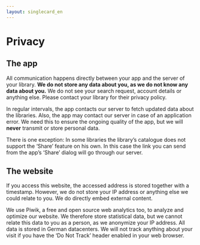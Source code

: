 ```yaml
---
layout: singlecard_en
---
```


Privacy
=======

The app
-------

All communication happens directly between your app and the server of your library. **We do not store any data about
you, as we do not know any data about you.** We do not see your search request, account details or anything else.
Please contact your library for their privacy policy.

In regular intervals, the app contacts our server to fetch updated data about the libraries. Also, the app may contact
our server in case of an application error. We need this to ensure the ongoing quality of the app, but we will **never**
transmit or store personal data.

There is one exception: In some libraries the library’s catalogue does not support the ‘Share’ feature on his own.
In this case the link you can send from the app’s ‘Share’ dialog will go through our server.

The website
-----------

If you access this website, the accessed address is stored together with a timestamp. However, we do not store your
IP address or anything else we could relate to you. We do directly embed external content.

We use Piwik, a free and open source web analytics too, to analyze and optimize our website. We therefore store
statistical data, but we cannot relate this data to you as a person, as we anonymize your IP address. All data is
stored in German datacenters. We will not track anything about your visit if you have the ‘Do Not Track’ header
enabled in your web browser.
